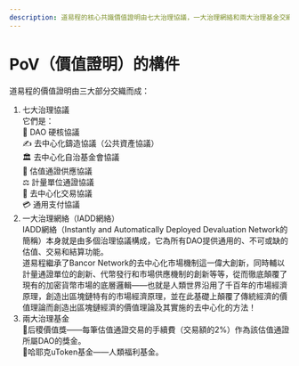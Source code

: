```yaml
---
description: 道易程的核心共識價值證明由七大治理協議，一大治理網絡和兩大治理基金交織而成。
---
```


# PoV（價值證明）的構件

道易程的價值證明由三大部分交織而成：

1. 七大治理協議\
   它們是： \
   📑 DAO 硬核協議 \
   ✍️ 去中心化鑄造協議（公共資產協議） \
   🏛️ 去中心化自治基金會協議 \
   🔀 估值通證供應協議\
   ⚖️ 計量單位通證協議 \
   💱 去中心化交易協議 \
   💳 通用支付協議
2. 一大治理網絡（IADD網絡）\
   IADD網絡（Instantly and Automatically Deployed Devaluation Network的簡稱）本身就是由多個治理協議構成，它為所有DAO提供通用的、不可或缺的估值、交易和結算功能。 \
   道易程繼承了Bancor Network的去中心化市場機制這一偉大創新，同時輔以計量通證單位的創新、代幣發行和市場供應機制的創新等等，從而徹底顛覆了現有的加密貨幣市場的底層邏輯——也就是人類世界沿用了千百年的市場經濟原理，創造出區塊鏈特有的市場經濟原理，並在此基礎上顛覆了傳統經濟的價值理論而創造出區塊鏈經濟的價值理論及其實施的去中心化的方法！
3. 兩大治理基金\
   🌹后稷價值獎——每筆估值通證交易的手續費（交易額的2%）作為該估值通證所屬DAO的獎金。\
   💖哈耶克uToken基金——人類福利基金。
